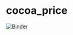# cocoa_price
[![Binder](https://mybinder.org/badge_logo.svg)](https://mybinder.org/v2/gh/samliketo/cocoa_price/master)

